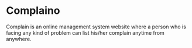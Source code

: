 # Complaino
Complain is an online management system website where a person who is facing any kind of problem can list his/her complain anytime from anywhere.
